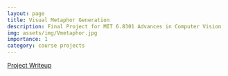 ```yaml
---
layout: page
title: Visual Metaphor Generation
description: Final Project for MIT 6.8301 Advances in Computer Vision
img: assets/img/Vmetaphor.jpg
importance: 1
category: course projects
---
```


<a href="/assets/pdf/68301FinalProject_aryawu_mlu108.pdf" target="_blank">Project Writeup</a>
